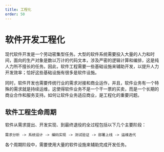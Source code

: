 ```yaml
---
title: 工程化
order: 50
---
```


# 软件开发工程化
现代软件开发是一个劳动密集型任务。大型的软件系统需要投入大量的人力和时间，面向的生产对象是数以万计的代码文本，涉及严密的逻辑计算和编排，这是纯人力所不擅长的任务。因此，软件工程需要一些基础设施来辅助开发，以提升人力开发效率；恰好这些基础设施有很多是软件设施。

同时，软件开发也需要传统行业的需求对接和商业运作，并且，软件业务有一个特殊的需求就是持续运维，这使得软件业务不是一个干一票的买卖，而是一个长期的商业合作和服务支持。如何让软件业务适应商业，是工程化的重要问题。

## 软件工程生命周期
软件从需求提出、开发实现、到最终退役的全过程包括以下几个主要阶段：
```
需求分析 -> 系统设计 -> 编码实现 -> 测试验证 -> 部署上线 -> 运维迭代
```

各个周期阶段中，需要使用大量的软件设施来辅助完成开发任务。